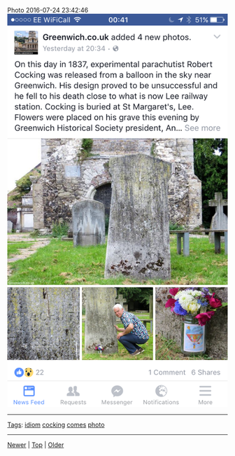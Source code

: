 <!--
title: Photo 2016-07-24 23
date: 2020-06-28T14:55:35.530Z
tags: idiom, cocking, comes, photo
-->








Photo 2016-07-24 23:42:46
![](147917309907-0.png)

<!--BOTTOM-POST-NAVIGATION-->
---

[Tags](tags.md): [idiom](tag-idiom.md) [cocking](tag-cocking.md) [comes](tag-comes.md) [photo](tag-photo.md)

---

[Newer](147501198112.md) | [Top](index.md) | [Older](148054784072.md)